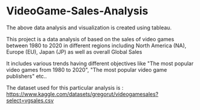 # VideoGame-Sales-Analysis

The above data analysis and visualization is created using tableau.

This project is a data analysis of based on the sales of video games between 1980 to 2020 in different regions including North America (NA), Europe (EU), Japan (JP) as well as overall Global Sales 

It includes various trends having different objectives like "The most popular video games from 1980 to 2020", "The most popular video game publishers" etc..

The dataset used for this particular analysis is : https://www.kaggle.com/datasets/gregorut/videogamesales?select=vgsales.csv
